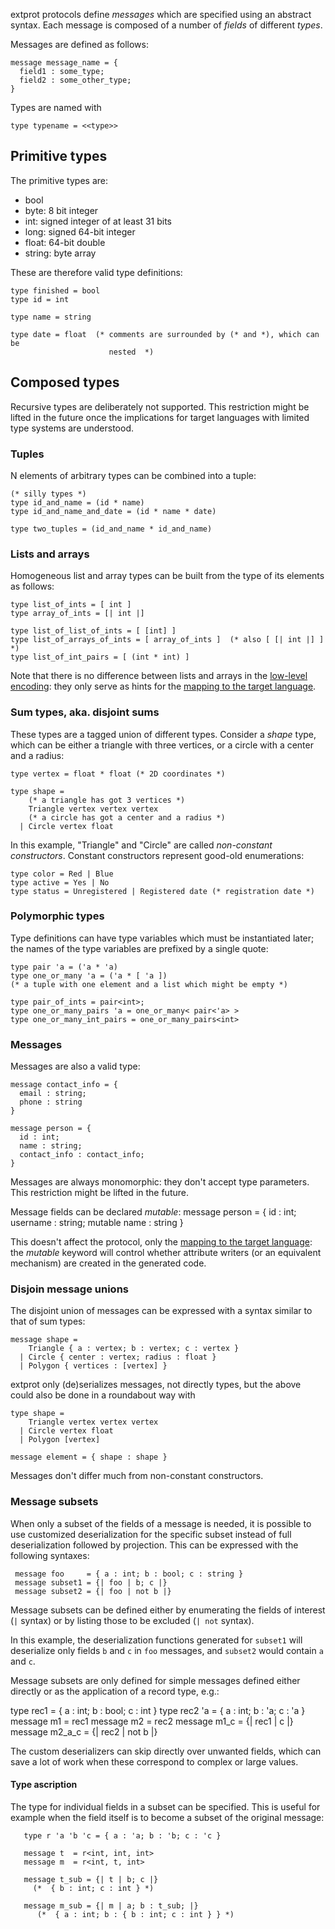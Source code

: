 
extprot protocols define *messages* which are specified using an abstract
syntax. Each message is composed of a number of *fields* of different
*types*.

Messages are defined as follows:

    message message_name = {
      field1 : some_type;
      field2 : some_other_type;
    }

Types are named with

    type typename = <<type>>

## Primitive types

The primitive types are:

* bool
* byte: 8 bit integer
* int: signed integer of at least 31 bits
* long: signed 64-bit integer
* float: 64-bit double
* string: byte array

These are therefore valid type definitions:

    type finished = bool
    type id = int

    type name = string

    type date = float  (* comments are surrounded by (* and *), which can be
                          nested  *)

## Composed types

Recursive types are deliberately not supported. This restriction might be
lifted in the future once the implications for target languages with limited
type systems are understood.

### Tuples

N elements of arbitrary types can be combined into a tuple:

    (* silly types *)
    type id_and_name = (id * name)
    type id_and_name_and_date = (id * name * date)

    type two_tuples = (id_and_name * id_and_name)

### Lists and arrays

Homogeneous list and array types can be built from the type of its elements as
follows:

    type list_of_ints = [ int ]
    type array_of_ints = [| int |]

    type list_of_list_of_ints = [ [int] ]
    type list_of_arrays_of_ints = [ array_of_ints ]  (* also [ [| int |] ] *)
    type list_of_int_pairs = [ (int * int) ]

Note that there is no difference between lists and arrays in the
[low-level encoding](encoding.md): they only serve as hints for
the [mapping to the target language](language-mapping.md).

### Sum types, aka. disjoint sums

These types are a tagged union of different types. Consider a _shape_ type,
which can be either a triangle with three vertices, or a circle with a center
and a radius:

    type vertex = float * float (* 2D coordinates *)

    type shape =
        (* a triangle has got 3 vertices *)
        Triangle vertex vertex vertex
        (* a circle has got a center and a radius *)
      | Circle vertex float

In this example, "Triangle" and "Circle" are called
*non-constant constructors*. Constant constructors represent good-old
enumerations:

    type color = Red | Blue
    type active = Yes | No
    type status = Unregistered | Registered date (* registration date *)

### Polymorphic types

Type definitions can have type variables which must be instantiated later;
the names of the type variables are prefixed by a single quote:

    type pair 'a = ('a * 'a)
    type one_or_many 'a = ('a * [ 'a ])
    (* a tuple with one element and a list which might be empty *)

    type pair_of_ints = pair<int>;
    type one_or_many_pairs 'a = one_or_many< pair<'a> >
    type one_or_many_int_pairs = one_or_many_pairs<int>

### Messages

Messages are also a valid type:

    message contact_info = {
      email : string;
      phone : string
    }

    message person = {
      id : int;
      name : string;
      contact_info : contact_info;
    }

Messages are always monomorphic: they don't accept type parameters. This
restriction might be lifted in the future.

Message fields can be declared *mutable*:
    message person = {
      id : int;
      username : string;
      mutable name : string
    }

This doesn't affect the protocol, only the [mapping to the target
language](doc/language-mapping.md): the _mutable_ keyword will control whether
attribute writers (or an equivalent mechanism) are created in the generated
code.

### Disjoin message unions

The disjoint union of messages can be expressed with a syntax similar to
that of sum types:

    message shape =
        Triangle { a : vertex; b : vertex; c : vertex }
      | Circle { center : vertex; radius : float }
      | Polygon { vertices : [vertex] }

extprot only (de)serializes messages, not directly types, but the above could
also be done in a roundabout way with

    type shape =
        Triangle vertex vertex vertex
      | Circle vertex float
      | Polygon [vertex]

    message element = { shape : shape }

Messages don't differ much from non-constant constructors.

### Message subsets

When only a subset of the fields of a message is needed, it is possible to use
customized deserialization for the specific subset instead of full
deserialization followed by projection. This can be expressed with the
following syntaxes:

     message foo     = { a : int; b : bool; c : string }
     message subset1 = {| foo | b; c |}
     message subset2 = {| foo | not b |}

Message subsets can be defined either by enumerating the fields of interest
(`|` syntax) or by listing those to be excluded (`| not` syntax).

In this example, the deserialization functions generated for `subset1` will
deserialize only fields `b` and `c` in `foo` messages, and `subset2` would
contain `a` and `c`.

Message subsets are only defined for simple messages defined either directly
or as the application of a record type, e.g.:

   type rec1      = { a : int; b : bool; c : int }
   type rec2 'a   = { a : int; b : 'a; c : 'a }
   message m1     = rec1
   message m2     = rec2<string>
   message m1_c   = {| rec1 | c |}
   message m2_a_c = {| rec2 | not b |}

The custom deserializers can skip directly over unwanted fields, which can
save a lot of work when these correspond to complex or large values.

#### Type ascription

The type for individual fields in a subset can be specified. This is useful
for example when the field itself is to become a subset of the original message:

       type r 'a 'b 'c = { a : 'a; b : 'b; c : 'c }

       message t  = r<int, int, int>
       message m  = r<int, t, int>

       message t_sub = {| t | b; c |}
         (*  { b : int; c : int } *)

       message m_sub = {| m | a; b : t_sub; |}
          (*  { a : int; b : { b : int; c : int } } *)
